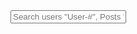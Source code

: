 <head>
  <link rel='stylesheet' href='styles.css'>
</head>
<body>
  <input type="text" id="input" onkeyup="filter()" placeholder="Search users &quot;User-#&quot;, Posts &quot;Id-#&quot;">
  <ul id="data"></ul>
</body>
<script src="test_dom.js"></script>
